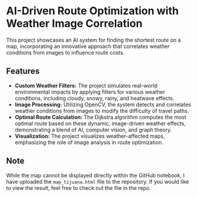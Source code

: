 # AI-Driven Route Optimization with Weather Image Correlation

This project showcases an AI system for finding the shortest route on a map, incorporating an innovative approach that correlates weather conditions from images to influence route costs. 

## Features
- **Custom Weather Filters:** The project simulates real-world environmental impacts by applying filters for various weather conditions, including cloudy, snowy, rainy, and heatwave effects.
- **Image Processing:** Utilizing OpenCV, the system detects and correlates weather conditions from images to modify the difficulty of travel paths.
- **Optimal Route Calculation:** The Dijkstra algorithm computes the most optimal route based on these dynamic, image-driven weather effects, demonstrating a blend of AI, computer vision, and graph theory.
- **Visualization:** The project visualizes weather-affected maps, emphasizing the role of image analysis in route optimization.

## Note
While the map cannot be displayed directly within the GitHub notebook, I have uploaded the `map_tijuana.html` file to the repository. If you would like to view the result, feel free to check out the file in the repo.
